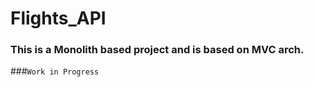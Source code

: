 # Flights_API

### This is a Monolith based project and is based on MVC arch.
###`Work in Progress`
